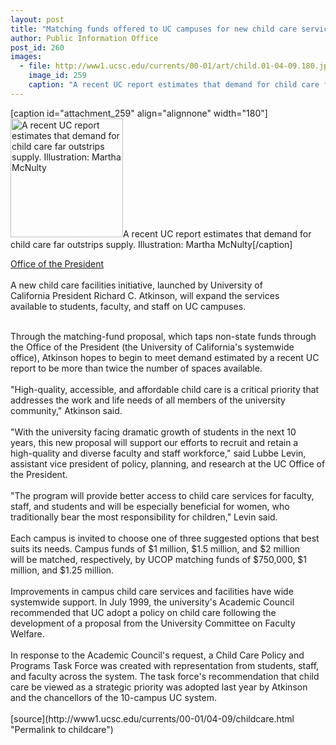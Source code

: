 ```yaml
---
layout: post
title: "Matching funds offered to UC campuses for new child care services"
author: Public Information Office
post_id: 260
images:
  - file: http://www1.ucsc.edu/currents/00-01/art/child.01-04-09.180.jpg
    image_id: 259
    caption: "A recent UC report estimates that demand for child care far outstrips supply. Illustration: Martha McNulty"
---
```


[caption id="attachment_259" align="alignnone" width="180"]<a href="http://localhost/mysite/wp-content/uploads/2001/04/child.01-04-09.180.jpg"><img class="size-full wp-image-259" src="http://localhost/mysite/wp-content/uploads/2001/04/child.01-04-09.180.jpg" alt="A recent UC report estimates that demand for child care far outstrips supply. Illustration: Martha McNulty" width="180" height="190" /></a>A recent UC report estimates that demand for child care far outstrips supply. Illustration: Martha McNulty[/caption]
<p>
  <a href="mailto:mary.spletter@ucop.edu">Office of the President</a><br>
  <br>
  A new child care facilities initiative, launched by University of<br>
  California President Richard C. Atkinson, will expand the services<br>
  available to students, faculty, and staff on UC campuses.<br>
  <br>
</p>Through the matching-fund proposal, which taps non-state funds through the Office of the President (the University of California's systemwide office), Atkinson hopes to begin to meet demand estimated by a recent UC report to be more than twice the number of spaces available.<br>
<br>
"High-quality, accessible, and affordable child care is a critical priority that addresses the work and life needs of all members of the university community," Atkinson said.<br>
<br>
"With the university facing dramatic growth of students in the next 10<br>
years, this new proposal will support our efforts to recruit and retain a<br>
high-quality and diverse faculty and staff workforce," said Lubbe Levin,<br>
assistant vice president of policy, planning, and research at the UC Office of the President.<br>
<br>
"The program will provide better access to child care services for faculty,<br>
staff, and students and will be especially beneficial for women, who<br>
traditionally bear the most responsibility for children," Levin said.<br>
<br>
Each campus is invited to choose one of three suggested options that best<br>
suits its needs. Campus funds of $1 million, $1.5 million, and $2 million<br>
will be matched, respectively, by UCOP matching funds of $750,000, $1 million, and $1.25 million.<br>
<br>
Improvements in campus child care services and facilities have wide systemwide support. In July 1999, the university's Academic Council recommended that UC adopt a policy on child care following the development of a proposal from the University Committee on Faculty Welfare.<br>
<br>
In response to the Academic Council's request, a Child Care Policy and Programs Task Force was created with representation from students, staff, and faculty across the system. The task force's recommendation that child care be viewed as a strategic priority was adopted last year by Atkinson and the chancellors of the 10-campus UC system.<br>
<br>
[source](http://www1.ucsc.edu/currents/00-01/04-09/childcare.html "Permalink to childcare")
